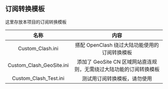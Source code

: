 ## 订阅转换模板  
这里存放本项目的订阅转换模板  
  
| 名称 | 内容 |
|:-:|:-:|
| Custom_Clash.ini | 搭配 OpenClash 绕过大陆功能使用的订阅转换模板 |
| Custom_Clash_GeoSite.ini | 添加了 GeoSite CN 区域网站直连规则，无需绕过大陆功能的订阅转换模板 |
| Custom_Clash_Test.ini | 测试用订阅转换模板，请勿使用 |
